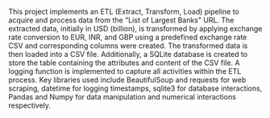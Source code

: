 This project implements an ETL (Extract, Transform, Load) pipeline to acquire and process data from the "List of Largest Banks" URL. 
The extracted data, initially in USD (billion), is transformed by applying exchange rate conversion to EUR, INR, and GBP using a predefined exchange rate CSV and corresponding columns were created. 
The transformed data is then loaded into a CSV file.
Additionally, a SQLite database is created to store the table containing the attributes and content of the CSV file. 
A logging function is implemented to capture all activities within the ETL process. 
Key libraries used include BeautifulSoup and requests for web scraping, datetime for logging timestamps, sqlite3 for database interactions, Pandas and Numpy for data manipulation and numerical interactions respectively.
